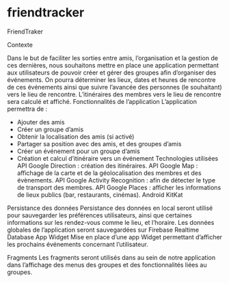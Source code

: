 # friendtracker
FriendTraker

Contexte

Dans le but de faciliter les sorties entre amis, l’organisation et la gestion de ces dernières, nous souhaitons mettre en place une application permettant aux utilisateurs de pouvoir créer et gérer des groupes afin d’organiser des événements. On pourra déterminer les lieux, dates et heures de rencontre de ces événements ainsi que suivre l’avancée des personnes (le souhaitant) vers le lieu de rencontre. L’itinéraires des membres vers le lieu de rencontre sera calculé et affiché.
Fonctionnalités de l’application
L’application permettra de : 
-	Ajouter des amis
-	Créer un groupe d’amis
-	Obtenir la localisation des amis (si activé)
-	Partager sa position avec des amis, et des groupes d’amis
-	Créer un événement pour un groupe d’amis
-	Création et calcul d’itinéraire vers un événement
Technologies utilisées
API Google Direction : création des itinéraires.
API Google Map : affichage de la carte et de la géolocalisation des membres et des évènements.
API Google Activity Recognition : afin de détecter le type de transport des membres.
API Google Places : afficher les informations de lieux publics (bar, restaurants, cinémas).
Android KitKat 

Persistance des données
Persistance des données en local seront utilisé pour sauvegarder les préférences utilisateurs, ainsi que certaines informations sur les rendez-vous comme le lieu, et l’horaire.
Les données globales de l’application seront sauvegardées sur Firebase Realtime Database
App Widget
Mise en place d’une app Widget permettant d’afficher les prochains événements concernant l’utilisateur.
 
Fragments 
Les fragments seront utilisés dans au sein de notre application dans l’affichage des menus des groupes et des fonctionnalités liées au groupes.

